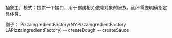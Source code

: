 抽象工厂模式：提供一个接口，用于创建相关依赖对象的家族，而不需要明确指定具体类。

例子：
PizzaIngredientFactory(NYPizzaIngredientFactory LAPizzaIngredientFactory)
-- createDough
-- createSauce


